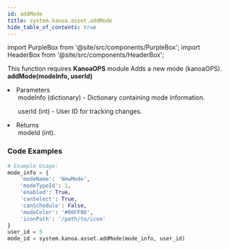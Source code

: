 ```yaml
---
id: addMode
title: system.kanoa.asset.addMode
hide_table_of_contents: true
---
```


import PurpleBox from '@site/src/components/PurpleBox';
import HeaderBox from '@site/src/components/HeaderBox';

<PurpleBox>This function requires <b>KanoaOPS</b> module</PurpleBox>
<HeaderBox header="Description">Adds a new mode (kanoaOPS).</HeaderBox>
<HeaderBox header="Syntax">
    <b>addMode(modeInfo, userId)</b>
    <li> Parameters <br />
        <ul>modeInfo (dictionary) - Dictionary containing mode information.</ul>
        <ul>userId (int) - User ID for tracking changes.</ul>
    </li>
    <li> Returns <br />
        <ul>modeId (int).</ul>
    </li>
</HeaderBox>

### Code Examples

```python
# Example Usage:
mode_info = {
    'modeName': 'NewMode',
    'modeTypeId': 1,
    'enabled': True,
    'canSelect': True,
    'canSchedule': False,
    'modeColor': '#00FF00',
    'iconPath': '/path/to/icon'
}
user_id = 5
mode_id = system.kanoa.asset.addMode(mode_info, user_id)

